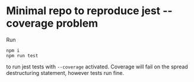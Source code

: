 # Minimal repo to reproduce jest --coverage problem

Run

```
npm i
npm run test
```

to run jest tests with `--coverage` activated. Coverage will fail on the spread destructuring statement, however tests run fine.
